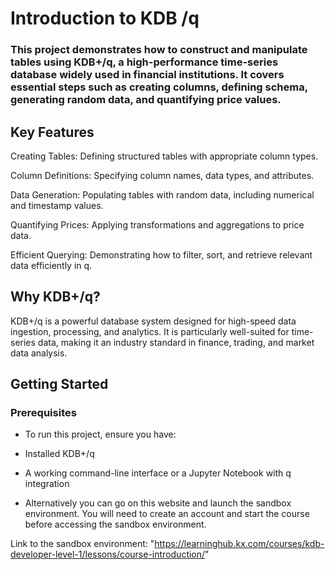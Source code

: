 # Introduction to KDB /q

### This project demonstrates how to construct and manipulate tables using KDB+/q, a high-performance time-series database widely used in financial institutions. It covers essential steps such as creating columns, defining schema, generating random data, and quantifying price values.

## Key Features

Creating Tables: Defining structured tables with appropriate column types.

Column Definitions: Specifying column names, data types, and attributes.

Data Generation: Populating tables with random data, including numerical and timestamp values.

Quantifying Prices: Applying transformations and aggregations to price data.

Efficient Querying: Demonstrating how to filter, sort, and retrieve relevant data efficiently in q.


## Why KDB+/q?

KDB+/q is a powerful database system designed for high-speed data ingestion, processing, and analytics. It is particularly well-suited for time-series data, making it an industry standard in finance, trading, and market data analysis.


## Getting Started

### Prerequisites

- To run this project, ensure you have:

- Installed KDB+/q

- A working command-line interface or a Jupyter Notebook with q integration

- Alternatively you can go on this website and launch the sandbox environment. You will need to create an account and start the course before accessing the sandbox environment.

Link to the sandbox environment: "https://learninghub.kx.com/courses/kdb-developer-level-1/lessons/course-introduction/"
